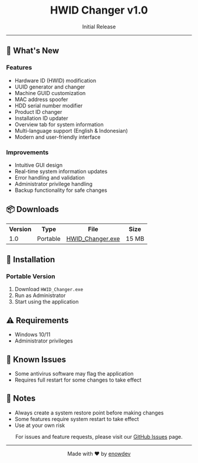 <div align="center">
  <h1>HWID Changer v1.0</h1>
  <p>Initial Release</p>
</div>

---

<h2>🚀 What's New</h2>

<h3>Features</h3>
<ul>
  <li>Hardware ID (HWID) modification</li>
  <li>UUID generator and changer</li>
  <li>Machine GUID customization</li>
  <li>MAC address spoofer</li>
  <li>HDD serial number modifier</li>
  <li>Product ID changer</li>
  <li>Installation ID updater</li>
  <li>Overview tab for system information</li>
  <li>Multi-language support (English & Indonesian)</li>
  <li>Modern and user-friendly interface</li>
</ul>

<h3>Improvements</h3>
<ul>
  <li>Intuitive GUI design</li>
  <li>Real-time system information updates</li>
  <li>Error handling and validation</li>
  <li>Administrator privilege handling</li>
  <li>Backup functionality for safe changes</li>
</ul>

<h2>📦 Downloads</h2>

<table>
  <tr>
    <th>Version</th>
    <th>Type</th>
    <th>File</th>
    <th>Size</th>
  </tr>
  <tr>
    <td>1.0</td>
    <td>Portable</td>
    <td><a href="#">HWID_Changer.exe</a></td>
    <td>15 MB</td>
  </tr>
</table>

<h2>🔧 Installation</h2>

<h3>Portable Version</h3>
<ol>
  <li>Download <code>HWID_Changer.exe</code></li>
  <li>Run as Administrator</li>
  <li>Start using the application</li>
</ol>

<h2>⚠️ Requirements</h2>
<ul>
  <li>Windows 10/11</li>
  <li>Administrator privileges</li>
</ul>

<h2>🐛 Known Issues</h2>
<ul>
  <li>Some antivirus software may flag the application</li>
  <li>Requires full restart for some changes to take effect</li>
</ul>

<h2>📝 Notes</h2>
<ul>
  <li>Always create a system restore point before making changes</li>
  <li>Some features require system restart to take effect</li>
  <li>Use at your own risk</li>
</ul>

<div align="center">
  <p>For issues and feature requests, please visit our <a href="https://github.com/enowdev/hwid-changer/issues">GitHub Issues</a> page.</p>
  <hr>
  <p>Made with ❤️ by <a href="https://github.com/enowdev">enowdev</a></p>
</div>
